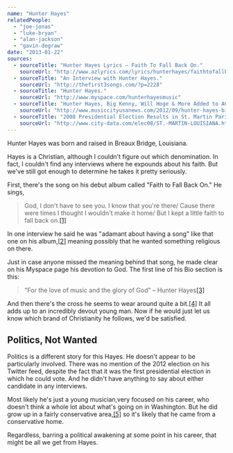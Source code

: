```yaml
---
name: "Hunter Hayes"
relatedPeople:
  - "joe-jonas"
  - "luke-bryan"
  - "alan-jackson"
  - "gavin-degraw"
date: "2013-01-22"
sources:
  - sourceTitle: "Hunter Hayes Lyrics – Faith To Fall Back On."
    sourceUrl: "http://www.azlyrics.com/lyrics/hunterhayes/faithtofallbackon.html"
  - sourceTitle: "An Interview with Hunter Hayes."
    sourceUrl: "http://thefirst3songs.com/?p=2228"
  - sourceTitle: "Hunter Hayes."
    sourceUrl: "http://www.myspace.com/hunterhayesmusic"
  - sourceTitle: "Hunter Hayes, Big Kenny, Will Hoge & More Added to ACM Honors."
    sourceUrl: "http://www.musiccityusanews.com/2012/09/hunter-hayes-big-kenny-will-hoge-more.html"
  - sourceTitle: "2008 Presidential Election Results in St. Martin Parish, Louisiana."
    sourceUrl: "http://www.city-data.com/elec08/ST.-MARTIN-LOUISIANA.html"
---
```


Hunter Hayes was born and raised in Breaux Bridge, Louisiana.

Hayes is a Christian, although I couldn't figure out which denomination. In fact, I couldn't find any interviews where he expounds about his faith. But we've still got enough to determine he takes it pretty seriously.

First, there's the song on his debut album called "Faith to Fall Back On." He sings,

>God, I don't have to see you. I know that you're there/ Cause there were times I thought I wouldn't make it home/ But I kept a little faith to fall back on.<a class="source-citation" href="http://www.azlyrics.com/lyrics/hunterhayes/faithtofallbackon.html" title="Hunter Hayes Lyrics – Faith To Fall Back On.">[1]</a>

In one interview he said he was "adamant about having a song" like that one on his album,<a class="source-citation" href="http://thefirst3songs.com/?p=2228" title="An Interview with Hunter Hayes.">[2]</a> meaning possibly that he wanted something religious on there.

Just in case anyone missed the meaning behind that song, he made clear on his Myspace page his devotion to God. The first line of his Bio section is this:

>"For the love of music and the glory of God" – Hunter Hayes<a class="source-citation" href="http://www.myspace.com/hunterhayesmusic" title="Hunter Hayes.">[3]</a>

And then there's the cross he seems to wear around quite a bit.<a class="source-citation" href="http://www.musiccityusanews.com/2012/09/hunter-hayes-big-kenny-will-hoge-more.html" title="Hunter Hayes, Big Kenny, Will Hoge &amp; More Added to ACM Honors.">[4]</a> It all adds up to an incredibly devout young man. Now if he would just let us know which brand of Christianity he follows, we'd be satisfied.


## Politics, Not Wanted

Politics is a different story for this Hayes. He doesn't appear to be particularly involved. There was no mention of the 2012 election on his Twitter feed, despite the fact that it was the first presidential election in which he could vote. And he didn't have anything to say about either candidate in any interviews.

Most likely he's just a young musician,very focused on his career, who doesn't think a whole lot about what's going on in Washington. But he did grow up in a fairly conservative area,<a class="source-citation" href="http://www.city-data.com/elec08/ST.-MARTIN-LOUISIANA.html" title="2008 Presidential Election Results in St. Martin Parish, Louisiana.">[5]</a> so it's likely that he came from a conservative home.

Regardless, barring a political awakening at some point in his career, that might be all we get from Hayes.